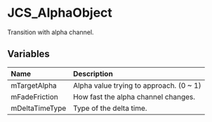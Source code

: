 # JCS_AlphaObject

Transition with alpha channel.

## Variables

| Name           | Description                             |
|:---------------|:----------------------------------------|
| mTargetAlpha   | Alpha value trying to approach. (0 ~ 1) |
| mFadeFriction  | How fast the alpha channel changes.     |
| mDeltaTimeType | Type of the delta time.                 |

